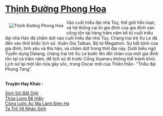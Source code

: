 <a href="https://truyentiki.com/thinh-duong-phong-hoa.33532/" title="Thịnh Đường Phong Hoa"><h1>Thịnh Đường Phong Hoa</h1></a><div style="display:table"><img align="right" style="float: left; padding: 10px;" src="https://truyentiki.com/a/img/str/src/thinh-duong-phong-hoa-1591157285.jpg" alt="Thịnh Đường Phong Hoa">Vào cuối triều đại nhà Tùy, thế giới hỗn loạn, và hệ thống cai trị gia đình của gia đình van cổng tồn tại hàng trăm năm kể từ cuối triều đại nhà Hán đã chấm dứt vào cuối triều đại nhà Tùy. Chàng trai trẻ Xu Le đã đến vào thời khắc lịch sử. Xuân Gia Taibao, Bộ tứ Megatron. Sự bất bình của gia đình, tình yêu và thù hận, và chấm dứt trong thời đại này. Dưới biểu ngữ Tuyển dụng Datang, chàng trai trẻ Xu Le bước lên đôi chân của một gia đình tồn tại cả trăm năm, để lịch sử đi trước Cổng Xuanwu không thể tránh khỏi. Lịch sử lại một lần nữa gây sốc, trong Oscar mới của Thiên thần- "Triều đại Phong Tang".</div><p><br><b>Truyện Hay Khác :</b></p><a href="https://truyentiki.com/sinh-soi-bat-diet.33531/" alt="Sinh Sôi Bất Diệt">Sinh Sôi Bất Diệt</a><br/><a href="https://github.com/nownovels/top500/tree/master/truyenhay/33929/" alt="Thừa Long Rể Hiền">Thừa Long Rể Hiền</a><br/><a href="https://github.com/nownovels/top500/tree/master/truyenhay/33480/" alt="Công Lược Ác Ma Lãnh Điện Hạ">Công Lược Ác Ma Lãnh Điện Hạ</a><br/><a href="https://github.com/nownovels/top500/tree/master/truyenhay/33768/" alt="Ta Trở Về Nhân Sinh">Ta Trở Về Nhân Sinh</a><br/>